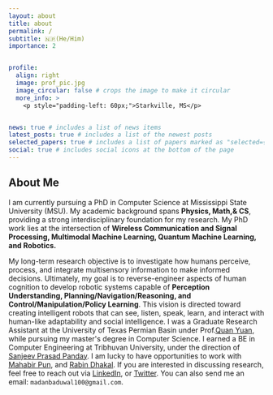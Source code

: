 ```yaml
---
layout: about
title: about
permalink: /
subtitle: 🇳🇵(He/Him)
importance: 2


profile:
  align: right
  image: prof_pic.jpg
  image_circular: false # crops the image to make it circular
  more_info: >
    <p style="padding-left: 60px;">Starkville, MS</p>


news: true # includes a list of news items
latest_posts: true # includes a list of the newest posts
selected_papers: true # includes a list of papers marked as "selected={true}"
social: true # includes social icons at the bottom of the page
---
```


## About Me
I am currently pursuing a PhD in Computer Science at Mississippi State University (MSU). My academic background spans **Physics, Math,& CS**, providing a strong interdisciplinary foundation for my research. My PhD work lies at the intersection of **Wireless Communication and Signal Processing, Multimodal Machine Learning, Quantum Machine Learning, and Robotics.** 

My long-term research objective is to investigate how humans perceive, process, and integrate multisensory information to make informed decisions. Ultimately, my goal is to reverse-engineer aspects of human cognition to develop robotic systems capable of **Perception Understanding, Planning/Navigation/Reasoning, and Control/Manipulation/Policy Learning**. This vision is directed toward creating intelligent robots that can see, listen, speak, learn, and interact with human-like adaptability and social intelligence.
I was a Graduate Research Assistant at the University of Texas Permian Basin under Prof.[Quan Yuan](https://www.utpb.edu/directory/faculty-staff/yuan_q), while pursuing my master's degree in Computer Science.
I earned a BE in Computer Engineering at Tribhuvan University, under the direction of [Sanjeev Prasad Panday](https://scholar.google.com/citations?user=oTWWLT8AAAAJ&hl=en). I am lucky to have opportunities to work with [Mahabir Pun](https://en.wikipedia.org/wiki/Mahabir_Pun), and [Rabin Dhakal](https://scholar.google.com/citations?user=i7ETIcsAAAAJ&hl=en). If you are interested in discussing research, feel free to reach out via [LinkedIn](https://www.linkedin.com/in/madanbaduwal), or [Twitter](https://twitter.com/MadanBaduwal1). You can also send me an email: ```madanbaduwal100@gmail.com```. 


